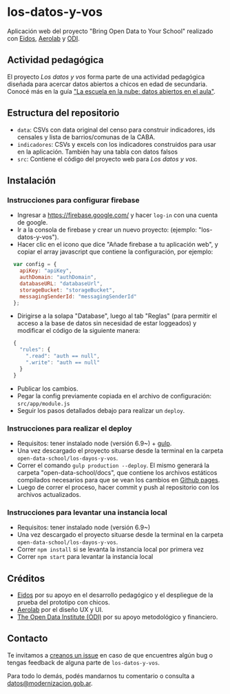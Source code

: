 # los-datos-y-vos

Aplicación web del proyecto "Bring Open Data to Your School" realizado con [Eidos](http://www.aeidos.com.ar/), [Aerolab](https://aerolab.co/) y [ODI](https://theodi.org/).

## Actividad pedagógica

El proyecto _Los datos y vos_ forma parte de una actividad pedagógica diseñada para acercar datos abiertos a chicos en edad de secundaria. Conocé más en la guía ["La escuela en la nube: datos abiertos en el aula"](Guia-los-datos-y-vos.pdf).

## Estructura del repositorio

* `data`: CSVs con data original del censo para construir indicadores, ids censales y lista de barrios/comunas de la CABA.
* `indicadores`: CSVs y excels con los indicadores construidos para usar en la aplicación. También hay una tabla con datos falsos
* `src`: Contiene el código del proyecto web para _Los datos y vos_.

## Instalación

### Instrucciones para configurar firebase

* Ingresar a https://firebase.google.com/ y hacer `log-in` con una cuenta de google.
* Ir a la consola de firebase y crear un nuevo proyecto: (ejemplo: "los-datos-y-vos").
* Hacer clic en el icono que dice "Añade firebase a tu aplicación web", y copiar el array javascript que contiene la configuración, por ejemplo:
```javascript
  var config = {
    apiKey: "apiKey",
    authDomain: "authDomain",
    databaseURL: "databaseUrl",
    storageBucket: "storageBucket",
    messagingSenderId: "messagingSenderId"
  };
```
* Dirigirse a la solapa "Database", luego al tab "Reglas" (para permitir el acceso a la base de datos sin necesidad de estar loggeados) y modificar el código de la siguiente manera:

```javascript
  {
    "rules": {
      ".read": "auth == null",
      ".write": "auth == null"
    }
  }
```

* Publicar los cambios.
* Pegar la config previamente copiada en el archivo de configuración: `src/app/module.js`
* Seguir los pasos detallados debajo para realizar un `deploy`.

### Instrucciones para realizar el deploy

* Requisitos: tener instalado node (versión 6.9~) + [gulp](http://gulpjs.com/).
* Una vez descargado el proyecto situarse desde la terminal en la carpeta `open-data-school/los-dayos-y-vos`.
* Correr el comando `gulp production --deploy`. El mismo generará la carpeta "open-data-school/docs", que contiene los archivos estáticos compilados necesarios para que se vean los cambios en [Github pages](https://pages.github.com/).
* Luego de correr el proceso, hacer commit y push al repositorio con los archivos actualizados.

### Instrucciones para levantar una instancia local

* Requisitos: tener instalado node (versión 6.9~)
* Una vez descargado el proyecto situarse desde la terminal en la carpeta `open-data-school/los-dayos-y-vos`.
* Correr `npm install` si se levanta la instancia local por primera vez
* Correr `npm start` para levantar la instancia local

## Créditos

* [Eidos](http://www.aeidos.com.ar/) por su apoyo en el desarrollo pedagógico y el despliegue de la prueba del prototipo con chicos.
* [Aerolab](https://aerolab.co/) por el diseño UX y UI.
* [The Open Data Institute (ODI)](https://theodi.org/) por su apoyo metodológico y financiero.

## Contacto

Te invitamos a [creanos un issue](https://github.com/datosgobar/los-datos-y-vos/issues/new?title=Encontre%20un%20bug%20en%20los-datos-y-vos) en caso de que encuentres algún bug o tengas feedback de alguna parte de `los-datos-y-vos`.

Para todo lo demás, podés mandarnos tu comentario o consulta a [datos@modernizacion.gob.ar](mailto:datos@modernizacion.gob.ar).
